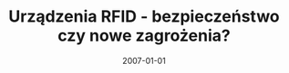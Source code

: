 ---
# Documentation: https://wowchemy.com/docs/managing-content/

title: Urządzenia RFID - bezpieczeństwo czy nowe zagrożenia?
subtitle: ''
summary: ''
authors:
- Jacek Cichoń
- Marek Klonowski
- Mirosław Kutyłowski
tags: []
categories: []
date: '2007-01-01'
lastmod: 2022-10-07T05:13:01Z
featured: false
draft: false

# Featured image
# To use, add an image named `featured.jpg/png` to your page's folder.
# Focal points: Smart, Center, TopLeft, Top, TopRight, Left, Right, BottomLeft, Bottom, BottomRight.
image:
  caption: ''
  focal_point: ''
  preview_only: false

# Projects (optional).
#   Associate this post with one or more of your projects.
#   Simply enter your project's folder or file name without extension.
#   E.g. `projects = ["internal-project"]` references `content/project/deep-learning/index.md`.
#   Otherwise, set `projects = []`.
projects: []
publishDate: '2022-10-07T05:13:00.155061Z'
publication_types:
- '6'
abstract: ''
publication: '*Technologie IT na Dolnym Śląsku - potencjał i szanse rozwoju. [Red.
  Katarzyna Janicka].*'
---